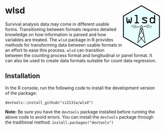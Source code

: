 # wlsd <a href='https://github.com/ci2131a/wlsd'><img src='logo/wlsd-logo.png' align="right" height="139" /></a>

Survival analysis data may come in different usable forms. Transitioning between formats requires detailed knowledge on how information is parsed and how variables are treated. The `wlsd` package in R provides methods for transforming data between usable formats in an effort to ease this process. `wlsd` can transition between the counting process format and longitudinal or panel format. It can also be used to create data formats suitable for count data regression.

## Installation

In the R console, run the following code to install the development version of the package:

```{r}
devtools::install_github("ci2131a/wlsd")
```
<!--
If you download the development version from this repository to your local machine, you can navigate to the directory and run the following code to load the package:
```{r}
devtools::load_all()
```
-->

**Note:** Be sure you have the `devtools` package installed before running the above code to avoid errors. You can install the `devtools` package through the traditional method: `install.packages("devtools")`
